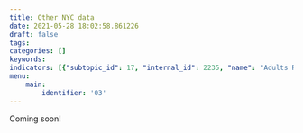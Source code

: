 ```yaml
---
title: Other NYC data
date: 2021-05-28 18:02:58.861226
draft: false
tags: 
categories: []
keywords: 
indicators: [{"subtopic_id": 17, "internal_id": 2235, "name": "Adults Reporting Personal Use of Pesticides", "URL": "https://a816-dohbesp.nyc.gov/IndicatorPublic/VisualizationData.aspx?id=2235,719b87,17,Summarize"}, {"subtopic_id": 17, "internal_id": 2145, "name": "Adults with Independent Living Difficulty", "URL": "https://a816-dohbesp.nyc.gov/IndicatorPublic/VisualizationData.aspx?id=2145,719b87,17,Summarize"}, {"subtopic_id": 17, "internal_id": 2115, "name": "Air Toxics Concentrations- Average Benzene Concentrations", "URL": "https://a816-dohbesp.nyc.gov/IndicatorPublic/VisualizationData.aspx?id=2115,719b87,17,Summarize"}, {"subtopic_id": 17, "internal_id": 2116, "name": "Air Toxics Concentrations- Average Formaldehyde Concentrations", "URL": "https://a816-dohbesp.nyc.gov/IndicatorPublic/VisualizationData.aspx?id=2116,719b87,17,Summarize"}, {"subtopic_id": 17, "internal_id": 2140, "name": "Area Located within Hurricane Evacuation Zones 1-6", "URL": "https://a816-dohbesp.nyc.gov/IndicatorPublic/VisualizationData.aspx?id=2140,719b87,17,Summarize"}, {"subtopic_id": 17, "internal_id": 2044, "name": "Arsenic in Drinking Water", "URL": "https://a816-dohbesp.nyc.gov/IndicatorPublic/VisualizationData.aspx?id=2044,719b87,17,Summarize"}, {"subtopic_id": 17, "internal_id": 2111, "name": "Boiler Emissions- Total NOx Emissions", "URL": "https://a816-dohbesp.nyc.gov/IndicatorPublic/VisualizationData.aspx?id=2111,719b87,17,Summarize"}, {"subtopic_id": 17, "internal_id": 2110, "name": "Boiler Emissions- Total PM2.5 Emissions", "URL": "https://a816-dohbesp.nyc.gov/IndicatorPublic/VisualizationData.aspx?id=2110,719b87,17,Summarize"}, {"subtopic_id": 17, "internal_id": 2109, "name": "Boiler Emissions- Total SO2 Emissions", "URL": "https://a816-dohbesp.nyc.gov/IndicatorPublic/VisualizationData.aspx?id=2109,719b87,17,Summarize"}, {"subtopic_id": 17, "internal_id": 38, "name": "Carbon Monoxide Incidents ", "URL": "https://a816-dohbesp.nyc.gov/IndicatorPublic/VisualizationData.aspx?id=38,719b87,17,Summarize"}, {"subtopic_id": 17, "internal_id": 2365, "name": "Court Ordered Evictions", "URL": "https://a816-dohbesp.nyc.gov/IndicatorPublic/VisualizationData.aspx?id=2365,719b87,17,Summarize"}, {"subtopic_id": 17, "internal_id": 15, "name": "Crowding (> 1 person/room)", "URL": "https://a816-dohbesp.nyc.gov/IndicatorPublic/VisualizationData.aspx?id=15,719b87,17,Summarize"}, {"subtopic_id": 17, "internal_id": 2043, "name": "Disinfection By-Product in Drinking Water (HAA5)", "URL": "https://a816-dohbesp.nyc.gov/IndicatorPublic/VisualizationData.aspx?id=2043,719b87,17,Summarize"}, {"subtopic_id": 17, "internal_id": 81, "name": "Homes in 1 or 2 Family Buildings", "URL": "https://a816-dohbesp.nyc.gov/IndicatorPublic/VisualizationData.aspx?id=81,719b87,17,Summarize"}, {"subtopic_id": 17, "internal_id": 2142, "name": "Neighborhood Poverty (ACS)", "URL": "https://a816-dohbesp.nyc.gov/IndicatorPublic/VisualizationData.aspx?id=2142,719b87,17,Summarize"}, {"subtopic_id": 17, "internal_id": 2041, "name": "Nitrate in Drinking Water", "URL": "https://a816-dohbesp.nyc.gov/IndicatorPublic/VisualizationData.aspx?id=2041,719b87,17,Summarize"}, {"subtopic_id": 17, "internal_id": 2025, "name": "Nitrogen Dioxide (NO2)", "URL": "https://a816-dohbesp.nyc.gov/IndicatorPublic/VisualizationData.aspx?id=2025,719b87,17,Summarize"}, {"subtopic_id": 17, "internal_id": 2146, "name": "Older Adults Living Alone", "URL": "https://a816-dohbesp.nyc.gov/IndicatorPublic/VisualizationData.aspx?id=2146,719b87,17,Summarize"}, {"subtopic_id": 17, "internal_id": 103, "name": "Poverty", "URL": "https://a816-dohbesp.nyc.gov/IndicatorPublic/VisualizationData.aspx?id=103,719b87,17,Summarize"}, {"subtopic_id": 17, "internal_id": 2147, "name": "Public School Children (5-14 Yrs Old) with Asthma", "URL": "https://a816-dohbesp.nyc.gov/IndicatorPublic/VisualizationData.aspx?id=2147,719b87,17,Summarize"}, {"subtopic_id": 17, "internal_id": 2149, "name": "Public School Children (5-14 Yrs Old) with Persistent Asthma", "URL": "https://a816-dohbesp.nyc.gov/IndicatorPublic/VisualizationData.aspx?id=2149,719b87,17,Summarize"}, {"subtopic_id": 17, "internal_id": 2325, "name": "Race and Ethnicity", "URL": "https://a816-dohbesp.nyc.gov/IndicatorPublic/VisualizationData.aspx?id=2325,719b87,17,Summarize"}, {"subtopic_id": 17, "internal_id": 2144, "name": "Serious psychological distress", "URL": "https://a816-dohbesp.nyc.gov/IndicatorPublic/VisualizationData.aspx?id=2144,719b87,17,Summarize"}, {"subtopic_id": 17, "internal_id": 2026, "name": "Sulfur Dioxide (SO2)", "URL": "https://a816-dohbesp.nyc.gov/IndicatorPublic/VisualizationData.aspx?id=2026,719b87,17,Summarize"}, {"subtopic_id": 17, "internal_id": 2112, "name": "Traffic Density- Annual Vehicle Miles Traveled", "URL": "https://a816-dohbesp.nyc.gov/IndicatorPublic/VisualizationData.aspx?id=2112,719b87,17,Summarize"}, {"subtopic_id": 17, "internal_id": 2113, "name": "Traffic Density- Annual Vehicle Miles Traveled for Cars", "URL": "https://a816-dohbesp.nyc.gov/IndicatorPublic/VisualizationData.aspx?id=2113,719b87,17,Summarize"}, {"subtopic_id": 17, "internal_id": 2114, "name": "Traffic Density- Annual Vehicle Miles Traveled for Trucks", "URL": "https://a816-dohbesp.nyc.gov/IndicatorPublic/VisualizationData.aspx?id=2114,719b87,17,Summarize"}, {"subtopic_id": 17, "internal_id": 2157, "name": "Tree Canopy Cover", "URL": "https://a816-dohbesp.nyc.gov/IndicatorPublic/VisualizationData.aspx?id=2157,719b87,17,Summarize"}, {"subtopic_id": 17, "internal_id": 2143, "name": "Vegetative Cover", "URL": "https://a816-dohbesp.nyc.gov/IndicatorPublic/VisualizationData.aspx?id=2143,719b87,17,Summarize"}]
menu:
    main:
        identifier: '03'
---
```


Coming soon!

